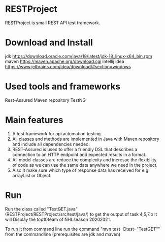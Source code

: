 # RESTProject
RESTProject is small REST API test framework.
# Download and Install
jdk https://download.oracle.com/java/18/latest/jdk-18_linux-x64_bin.rpm
maven https://maven.apache.org/download.cgi
intellij idea https://www.jetbrains.com/idea/download/#section=windows
# Used tools and frameworks
Rest-Assured
Maven repository
TestNG
# Main features
1. A test framework for api automation testing.
2. All classes and methods are implemented in Java with Maven repository and include all dependencies needed.
3. REST-Assured is used to offer a friendly DSL that describes a connection to an HTTP endpoint and expected results in a format.
4. All model classes are reduce the complexity and incresae the flexibility of code as we can use the same data anywhere we need in the project.
5. Also it make sure which type of response data has received for e.g. arrayList or Object.
# Run
Run the class called "TestGET.java"(RESTProject/RESTProject/src/test/java/) to get the output of task 4,5,7.b
It will Display the top10team of NHLseason 20202021.

To run it from command line 
run the command "mvn test -Dtest="TestGET"" from the commandline (prerequisites are jdk and maven)
